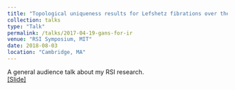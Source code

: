 ```yaml
---
title: "Topological uniqueness results for Lefshetz fibrations over the disc"
collection: talks
type: "Talk"
permalink: /talks/2017-04-19-gans-for-ir
venue: "RSI Symposium, MIT"
date: 2018-08-03
location: "Cambridge, MA"
---
```


A general audience talk about my RSI research.<br>
[[Slide]](http://polishman.github.io/files/2017-04-19-gans-for-ir.pdf)

